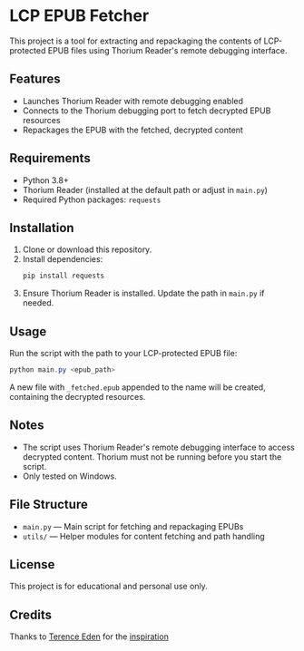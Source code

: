 # LCP EPUB Fetcher

This project is a tool for extracting and repackaging the contents of LCP-protected EPUB files using Thorium Reader's remote debugging interface.

## Features
- Launches Thorium Reader with remote debugging enabled
- Connects to the Thorium debugging port to fetch decrypted EPUB resources
- Repackages the EPUB with the fetched, decrypted content

## Requirements
- Python 3.8+
- Thorium Reader (installed at the default path or adjust in `main.py`)
- Required Python packages: `requests`

## Installation
1. Clone or download this repository.
2. Install dependencies:
   ```powershell
   pip install requests
   ```
3. Ensure Thorium Reader is installed. Update the path in `main.py` if needed.

## Usage
Run the script with the path to your LCP-protected EPUB file:

```powershell
python main.py <epub_path>
```

A new file with `_fetched.epub` appended to the name will be created, containing the decrypted resources.

## Notes
- The script uses Thorium Reader's remote debugging interface to access decrypted content. Thorium must not be running before you start the script.
- Only tested on Windows.

## File Structure
- `main.py` — Main script for fetching and repackaging EPUBs
- `utils/` — Helper modules for content fetching and path handling

## License
This project is for educational and personal use only.

## Credits

Thanks to [Terence Eden](https://shkspr.mobi/) for the [inspiration](https://shkspr.mobi/blog/2025/03/towards-extracting-content-from-an-lcp-protected-epub/) 
